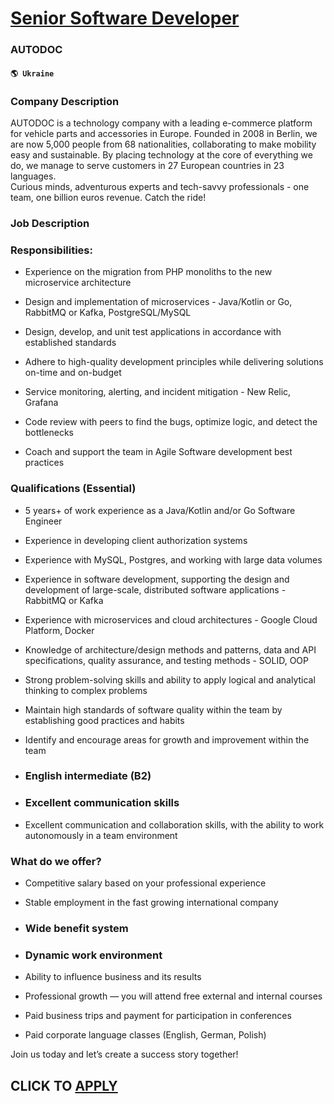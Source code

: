 # [Senior Software Developer](https://www.remotewlb.com/apply/senior-software-developer-78690)  
### AUTODOC  
#### `🌎 Ukraine`  

### Company Description

AUTODOC is a technology company with a leading e-commerce platform for vehicle parts and accessories in Europe. Founded in 2008 in Berlin, we are now 5,000 people from 68 nationalities, collaborating to make mobility easy and sustainable. By placing technology at the core of everything we do, we manage to serve customers in 27 European countries in 23 languages.  
Curious minds, adventurous experts and tech-savvy professionals - one team, one billion euros revenue. Catch the ride!

### Job Description

### Responsibilities:

  * Experience on the migration from PHP monoliths to the new microservice architecture

  * Design and implementation of microservices - Java/Kotlin or Go, RabbitMQ or Kafka, PostgreSQL/MySQL

  * Design, develop, and unit test applications in accordance with established standards

  * Adhere to high-quality development principles while delivering solutions on-time and on-budget

  * Service monitoring, alerting, and incident mitigation - New Relic, Grafana

  * Code review with peers to find the bugs, optimize logic, and detect the bottlenecks

  * Coach and support the team in Agile Software development best practices

### Qualifications (Essential)

  * 5 years+ of work experience as a Java/Kotlin and/or Go Software Engineer
  * Experience in developing client authorization systems
  * Experience with MySQL, Postgres, and working with large data volumes
  * Experience in software development, supporting the design and development of large-scale, distributed software applications - RabbitMQ or Kafka
  * Experience with microservices and cloud architectures - Google Cloud Platform, Docker
  * Knowledge of architecture/design methods and patterns, data and API specifications, quality assurance, and testing methods - SOLID, OOP
  * Strong problem-solving skills and ability to apply logical and analytical thinking to complex problems
  * Maintain high standards of software quality within the team by establishing good practices and habits
  * Identify and encourage areas for growth and improvement within the team

  * ### English intermediate (B2)

  * ### Excellent communication skills

  * Excellent communication and collaboration skills, with the ability to work autonomously in a team environment

### What do we offer?

  * Competitive salary based on your professional experience

  * Stable employment in the fast growing international company

  * ### Wide benefit system

  * ### Dynamic work environment

  * Ability to influence business and its results

  * Professional growth — you will attend free external and internal courses

  * Paid business trips and payment for participation in conferences

  * Paid corporate language classes (English, German, Polish)

Join us today and let’s create a success story together!

  
## CLICK TO [APPLY](https://www.remotewlb.com/apply/senior-software-developer-78690)

